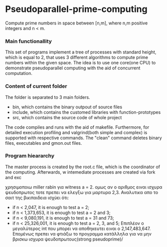 # Pseudoparallel-prime-computing
Compute prime numbers in space between [n,m], where n,m positive integers and n < m.

### Main functionallity
This set of programs implement a tree of processes with standard height, which is equal to 2, that uses 3 different algorithms to compute prime numbers within the given space. The idea is to use one core(one CPU) to demonstrate pseudoparallel computing with the aid of concurrent computation.

### Content of current folder
The folder is separated to 3 main folders.
- bin, which contains the binary outpout of source files
- include, which contains the customed libraries with function-prototypes
- src, which contains the source code of whole project

The code compiles and runs with the aid of makefile. Furthermore, for detailed execution profiling and valgrind(both simple and complex) is supported with respective commands. The "clean" command deletes binary files, executables and gmon.out files.

### Program hieararchy
The master process is created by the root.c file, which is the coordinator of the computing. Afterwards, w intemediate processes are created via fork and exc


χρησιμοποιω miller rabin για witness a = 2. ομως αν ο αριθμος ειναι ισχυρα ψευδοπρωτος τοτε πρεπει να ελεγξω για μαρτυρα 2,3. Αναλυτικα απο το σαιτ της βικιπαιδεια ισχύει ότι:
- if n < 2,047, it is enough to test a = 2;
- if n < 1,373,653, it is enough to test a = 2 and 3;
- if n < 9,080,191, it is enough to test a = 31 and 73;
- if n < 25,326,001, it is enough to test a = 2, 3, and 5;
Επιπλέον ο μεγαλύτερος int που μπορει να αποθηκευτει ειναι ο 2,147,483,647. Επομένως πρεπει να φτιάξω το προγραμμα κατάλληλα για να μην βρισκω ισχυρα ψευδοπρωτους(strong pseudoprime)/